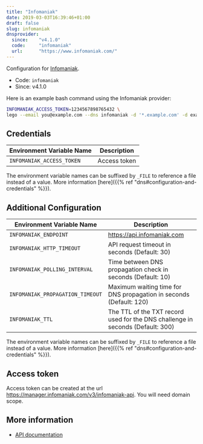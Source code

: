 ```yaml
---
title: "Infomaniak"
date: 2019-03-03T16:39:46+01:00
draft: false
slug: infomaniak
dnsprovider:
  since:    "v4.1.0"
  code:     "infomaniak"
  url:      "https://www.infomaniak.com/"
---
```


<!-- THIS DOCUMENTATION IS AUTO-GENERATED. PLEASE DO NOT EDIT. -->
<!-- providers/dns/infomaniak/infomaniak.toml -->
<!-- THIS DOCUMENTATION IS AUTO-GENERATED. PLEASE DO NOT EDIT. -->


Configuration for [Infomaniak](https://www.infomaniak.com/).


<!--more-->

- Code: `infomaniak`
- Since: v4.1.0


Here is an example bash command using the Infomaniak provider:

```bash
INFOMANIAK_ACCESS_TOKEN=1234567898765432 \
lego --email you@example.com --dns infomaniak -d '*.example.com' -d example.com run
```




## Credentials

| Environment Variable Name | Description |
|-----------------------|-------------|
| `INFOMANIAK_ACCESS_TOKEN` | Access token |

The environment variable names can be suffixed by `_FILE` to reference a file instead of a value.
More information [here]({{% ref "dns#configuration-and-credentials" %}}).


## Additional Configuration

| Environment Variable Name | Description |
|--------------------------------|-------------|
| `INFOMANIAK_ENDPOINT` | https://api.infomaniak.com |
| `INFOMANIAK_HTTP_TIMEOUT` | API request timeout in seconds (Default: 30) |
| `INFOMANIAK_POLLING_INTERVAL` | Time between DNS propagation check in seconds (Default: 10) |
| `INFOMANIAK_PROPAGATION_TIMEOUT` | Maximum waiting time for DNS propagation in seconds (Default: 120) |
| `INFOMANIAK_TTL` | The TTL of the TXT record used for the DNS challenge in seconds (Default: 300) |

The environment variable names can be suffixed by `_FILE` to reference a file instead of a value.
More information [here]({{% ref "dns#configuration-and-credentials" %}}).

## Access token

Access token can be created at the url https://manager.infomaniak.com/v3/infomaniak-api.
You will need domain scope.



## More information

- [API documentation](https://api.infomaniak.com/doc)

<!-- THIS DOCUMENTATION IS AUTO-GENERATED. PLEASE DO NOT EDIT. -->
<!-- providers/dns/infomaniak/infomaniak.toml -->
<!-- THIS DOCUMENTATION IS AUTO-GENERATED. PLEASE DO NOT EDIT. -->
